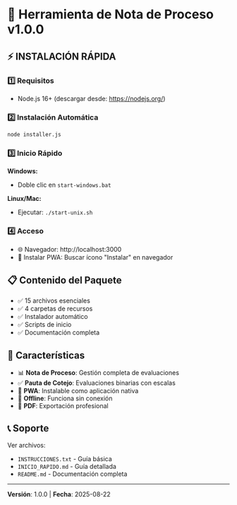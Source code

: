 # 🚀 Herramienta de Nota de Proceso v1.0.0

## ⚡ INSTALACIÓN RÁPIDA

### 1️⃣ Requisitos
- Node.js 16+ (descargar desde: https://nodejs.org/)

### 2️⃣ Instalación Automática
```bash
node installer.js
```

### 3️⃣ Inicio Rápido
**Windows:**
- Doble clic en `start-windows.bat`

**Linux/Mac:**
- Ejecutar: `./start-unix.sh`

### 4️⃣ Acceso
- 🌐 Navegador: http://localhost:3000
- 📱 Instalar PWA: Buscar ícono "Instalar" en navegador

## 📋 Contenido del Paquete

- ✅ 15 archivos esenciales
- ✅ 4 carpetas de recursos
- ✅ Instalador automático
- ✅ Scripts de inicio
- ✅ Documentación completa

## 🎯 Características

- 📊 **Nota de Proceso**: Gestión completa de evaluaciones
- ✅ **Pauta de Cotejo**: Evaluaciones binarias con escalas
- 📱 **PWA**: Instalable como aplicación nativa
- 🔄 **Offline**: Funciona sin conexión
- 📄 **PDF**: Exportación profesional

## 📞 Soporte

Ver archivos:
- `INSTRUCCIONES.txt` - Guía básica
- `INICIO_RAPIDO.md` - Guía detallada
- `README.md` - Documentación completa

---
**Versión**: 1.0.0 | **Fecha**: 2025-08-22
